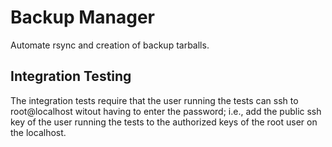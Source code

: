 # Backup Manager

Automate rsync and creation of backup tarballs.


## Integration Testing

The integration tests require that the user running the tests can ssh to root@localhost witout having to enter the password; i.e., add the public ssh key of the user running the tests to the authorized keys of the root user on the localhost.
